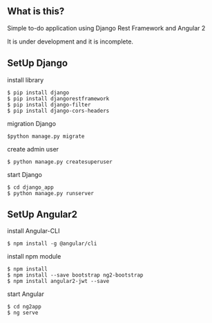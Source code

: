## What is this?
Simple to-do application using Django Rest Framework and Angular 2

It is under development and it is incomplete.

## SetUp Django

install library
```
$ pip install django
$ pip install djangorestframework
$ pip install django-filter
$ pip install django-cors-headers
```

migration Django
```
$python manage.py migrate
```

create admin user
```
$ python manage.py createsuperuser
```

start Django
```
$ cd django_app
$ python manage.py runserver
```

## SetUp Angular2

install Angular-CLI
```
$ npm install -g @angular/cli
```

install npm module
```
$ npm install
$ npm install --save bootstrap ng2-bootstrap
$ npm install angular2-jwt --save
```

start Angular
```
$ cd ng2app
$ ng serve
```
